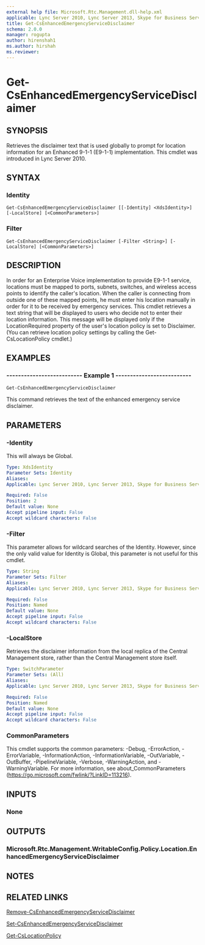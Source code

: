 ```yaml
---
external help file: Microsoft.Rtc.Management.dll-help.xml
applicable: Lync Server 2010, Lync Server 2013, Skype for Business Server 2015, Skype for Business Server 2019
title: Get-CsEnhancedEmergencyServiceDisclaimer
schema: 2.0.0
manager: rogupta
author: hirenshah1
ms.author: hirshah
ms.reviewer:
---
```


# Get-CsEnhancedEmergencyServiceDisclaimer

## SYNOPSIS
Retrieves the disclaimer text that is used globally to prompt for location information for an Enhanced 9-1-1 (E9-1-1) implementation.
This cmdlet was introduced in Lync Server 2010.


## SYNTAX

### Identity
```
Get-CsEnhancedEmergencyServiceDisclaimer [[-Identity] <XdsIdentity>] [-LocalStore] [<CommonParameters>]
```

### Filter
```
Get-CsEnhancedEmergencyServiceDisclaimer [-Filter <String>] [-LocalStore] [<CommonParameters>]
```

## DESCRIPTION
In order for an Enterprise Voice implementation to provide E9-1-1 service, locations must be mapped to ports, subnets, switches, and wireless access points to identify the caller's location.
When the caller is connecting from outside one of these mapped points, he must enter his location manually in order for it to be received by emergency services.
This cmdlet retrieves a text string that will be displayed to users who decide not to enter their location information.
This message will be displayed only if the LocationRequired property of the user's location policy is set to Disclaimer.
(You can retrieve location policy settings by calling the Get-CsLocationPolicy cmdlet.)


## EXAMPLES

### -------------------------- Example 1 --------------------------
```
Get-CsEnhancedEmergencyServiceDisclaimer
```

This command retrieves the text of the enhanced emergency service disclaimer.


## PARAMETERS

### -Identity
This will always be Global.

```yaml
Type: XdsIdentity
Parameter Sets: Identity
Aliases: 
Applicable: Lync Server 2010, Lync Server 2013, Skype for Business Server 2015, Skype for Business Server 2019

Required: False
Position: 2
Default value: None
Accept pipeline input: False
Accept wildcard characters: False
```

### -Filter
This parameter allows for wildcard searches of the Identity.
However, since the only valid value for Identity is Global, this parameter is not useful for this cmdlet.

```yaml
Type: String
Parameter Sets: Filter
Aliases: 
Applicable: Lync Server 2010, Lync Server 2013, Skype for Business Server 2015, Skype for Business Server 2019

Required: False
Position: Named
Default value: None
Accept pipeline input: False
Accept wildcard characters: False
```

### -LocalStore
Retrieves the disclaimer information from the local replica of the Central Management store, rather than the Central Management store itself.

```yaml
Type: SwitchParameter
Parameter Sets: (All)
Aliases: 
Applicable: Lync Server 2010, Lync Server 2013, Skype for Business Server 2015, Skype for Business Server 2019

Required: False
Position: Named
Default value: None
Accept pipeline input: False
Accept wildcard characters: False
```

### CommonParameters
This cmdlet supports the common parameters: -Debug, -ErrorAction, -ErrorVariable, -InformationAction, -InformationVariable, -OutVariable, -OutBuffer, -PipelineVariable, -Verbose, -WarningAction, and -WarningVariable. For more information, see about_CommonParameters (https://go.microsoft.com/fwlink/?LinkID=113216).


## INPUTS

### None


## OUTPUTS

### Microsoft.Rtc.Management.WritableConfig.Policy.Location.EnhancedEmergencyServiceDisclaimer


## NOTES


## RELATED LINKS

[Remove-CsEnhancedEmergencyServiceDisclaimer](Remove-CsEnhancedEmergencyServiceDisclaimer.md)

[Set-CsEnhancedEmergencyServiceDisclaimer](Set-CsEnhancedEmergencyServiceDisclaimer.md)

[Get-CsLocationPolicy](Get-CsLocationPolicy.md)


